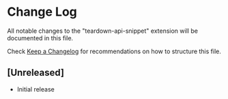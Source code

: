 # Change Log

All notable changes to the "teardown-api-snippet" extension will be documented in this file.

Check [Keep a Changelog](http://keepachangelog.com/) for recommendations on how to structure this file.

## [Unreleased]

- Initial release